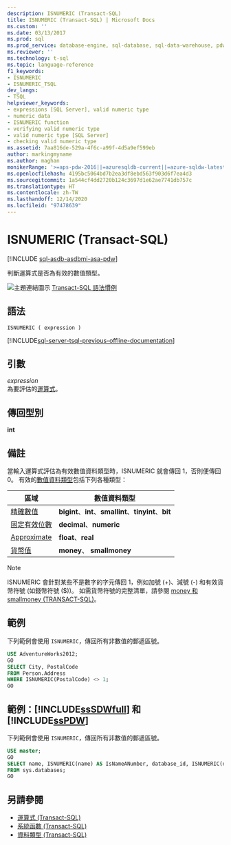 ```yaml
---
description: ISNUMERIC (Transact-SQL)
title: ISNUMERIC (Transact-SQL) | Microsoft Docs
ms.custom: ''
ms.date: 03/13/2017
ms.prod: sql
ms.prod_service: database-engine, sql-database, sql-data-warehouse, pdw
ms.reviewer: ''
ms.technology: t-sql
ms.topic: language-reference
f1_keywords:
- ISNUMERIC
- ISNUMERIC_TSQL
dev_langs:
- TSQL
helpviewer_keywords:
- expressions [SQL Server], valid numeric type
- numeric data
- ISNUMERIC function
- verifying valid numeric type
- valid numeric type [SQL Server]
- checking valid numeric type
ms.assetid: 7aa816de-529a-4f6c-a99f-4d5a9ef599eb
author: markingmyname
ms.author: maghan
monikerRange: '>=aps-pdw-2016||=azuresqldb-current||=azure-sqldw-latest||>=sql-server-2016||>=sql-server-linux-2017||=azuresqldb-mi-current'
ms.openlocfilehash: 4195bc5064bd7b2ea3df8ebd563f903d6f7ea4d3
ms.sourcegitcommit: 1a544cf4dd2720b124c3697d1e62ae7741db757c
ms.translationtype: HT
ms.contentlocale: zh-TW
ms.lasthandoff: 12/14/2020
ms.locfileid: "97478639"
---
```

# <a name="isnumeric-transact-sql"></a>ISNUMERIC (Transact-SQL)
[!INCLUDE [sql-asdb-asdbmi-asa-pdw](../../includes/applies-to-version/sql-asdb-asdbmi-asa-pdw.md)]

  判斷運算式是否為有效的數值類型。  
  
 ![主題連結圖示](../../database-engine/configure-windows/media/topic-link.gif "主題連結圖示") [Transact-SQL 語法慣例](../../t-sql/language-elements/transact-sql-syntax-conventions-transact-sql.md)  
  
## <a name="syntax"></a>語法  
  
```syntaxsql 
ISNUMERIC ( expression )  
```  
  
[!INCLUDE[sql-server-tsql-previous-offline-documentation](../../includes/sql-server-tsql-previous-offline-documentation.md)]

## <a name="arguments"></a>引數
 *expression*  
 為要評估的[運算式](../../t-sql/language-elements/expressions-transact-sql.md)。  
  
## <a name="return-types"></a>傳回型別  
 **int**  
  
## <a name="remarks"></a>備註  
 當輸入運算式評估為有效數值資料類型時，ISNUMERIC 就會傳回 1，否則便傳回 0。 有效的[數值資料類型](../../t-sql/data-types/numeric-types.md)包括下列各種類型：  

| 區域 | 數值資料類型 |
|-|-|
| [精確數值](../../t-sql/data-types/int-bigint-smallint-and-tinyint-transact-sql.md) | **bigint**、**int**、**smallint**、**tinyint**、**bit** |
| [固定有效位數](../../t-sql/data-types/decimal-and-numeric-transact-sql.md) | **decimal**、**numeric** |
| [Approximate](../../t-sql/data-types/float-and-real-transact-sql.md) | **float**、**real** |
| [貨幣值](../../t-sql/data-types/money-and-smallmoney-transact-sql.md) | **money**、 **smallmoney** |

> [!NOTE]  
> ISNUMERIC 會針對某些不是數字的字元傳回 1，例如加號 (+)、減號 (-) 和有效貨幣符號 (如錢幣符號 ($))。 如需貨幣符號的完整清單，請參閱 [money 和 smallmoney &#40;TRANSACT-SQL&#41;](../../t-sql/data-types/money-and-smallmoney-transact-sql.md)。  
  
## <a name="examples"></a>範例  
 下列範例會使用 `ISNUMERIC`，傳回所有非數值的郵遞區號。  
  
```sql
USE AdventureWorks2012;  
GO  
SELECT City, PostalCode  
FROM Person.Address   
WHERE ISNUMERIC(PostalCode) <> 1;  
GO  
```  
  
## <a name="examples-sssdwfull-and-sspdw"></a>範例：[!INCLUDE[ssSDWfull](../../includes/sssdwfull-md.md)] 和 [!INCLUDE[ssPDW](../../includes/sspdw-md.md)]  
 下列範例會使用 `ISNUMERIC`，傳回所有非數值的郵遞區號。  
  
```sql
USE master;  
GO  
SELECT name, ISNUMERIC(name) AS IsNameANumber, database_id, ISNUMERIC(database_id) AS IsIdANumber   
FROM sys.databases;  
GO  
```  
  
## <a name="see-also"></a>另請參閱

- [運算式 &#40;Transact-SQL&#41;](../../t-sql/language-elements/expressions-transact-sql.md)
- [系統函數 &#40;Transact-SQL&#41;](../../relational-databases/system-functions/system-functions-category-transact-sql.md)
- [資料類型 &#40;Transact-SQL&#41;](../../t-sql/data-types/data-types-transact-sql.md)
